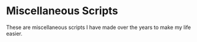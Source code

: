 # Miscellaneous Scripts
These are miscellaneous scripts I have made over the years to make my life easier. 
